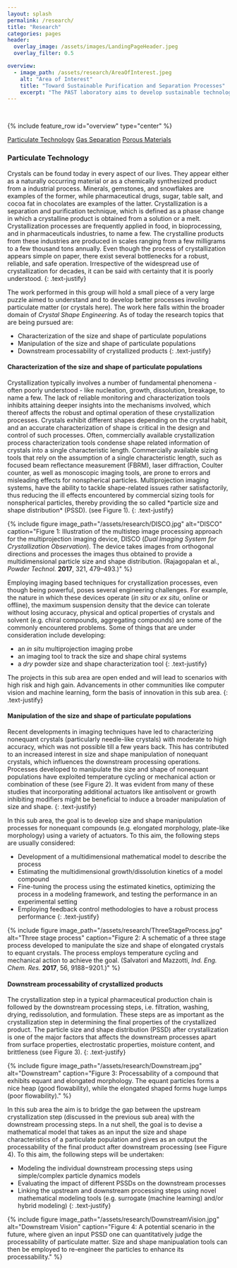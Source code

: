 ```yaml
---
layout: splash
permalink: /research/
title: "Research"
categories: pages
header:
  overlay_image: /assets/images/LandingPageHeader.jpeg
  overlay_filter: 0.5

overview:
  - image_path: /assets/research/AreaOfInterest.jpeg
    alt: "Area of Interest"
    title: "Toward Sustainable Purification and Separation Processes"
    excerpt: "The PAST laboratory aims to develop sustainable technologies for challenging purification and separation problems. To achieve this the research activities span all the way from understanding fundamentals to developing processes. *Particulate Technology*, *Gas Separation*, and *Porous Materials* are the three focus areas of the laboratory. <br />"
---
```


<br />

{% include feature_row id="overview" type="center" %}

<a href="#ParTech" class="btn btn--primary">Particulate Technology</a> <a href="#" class="btn btn--primary">Gas Separation</a> <a href="#" class="btn btn--primary">Porous Materials</a>

<h3 id="ParTech">Particulate Technology</h3>
Crystals can be found today in every aspect of our lives. They appear either as a naturally occurring material or as a chemically synthesized product from a industrial process. Minerals, gemstones, and snowflakes are examples of the former, while pharmaceutical drugs, sugar, table salt, and cocoa fat in chocolates are examples of the latter. Crystallization is a separation and purification technique, which is defined as a phase change in which a crystalline product is obtained from a solution or a melt. Crystallization processes are frequently applied in food, in bioprocessing, and in pharmaceuticals industries, to name a few. The crystalline products from these industries are produced in scales ranging from a few milligrams to a few thousand tons annually. Even though the process of crystallization appears simple on paper, there exist several bottlenecks for a robust, reliable, and safe operation. Irrespective of the widespread use of crystallization for decades, it can be said with certainty that it is poorly understood. 
{: .text-justify}

The work performed in this group will hold a small piece of a very large puzzle aimed to understand and to develop better processes involing particulate matter (or crystals here). The work here falls within the broader domain of *Crystal Shape Engineering*. As of today the research topics that are being pursued are:
* Characterization of the size and shape of particulate populations
* Manipulation of the size and shape of particulate populations
* Downstream processability of crystallized products
{: .text-justify}

<h4>Characterization of the size and shape of particulate populations</h4>
Crystallization typically involves a number of fundamental phenomena - often poorly understood - like nucleation, growth, dissolution, breakage, to name a few. The lack of reliable monitoring and characterization tools inhibits attaining deeper insights into the mechanisms involved, which thereof affects the robust and optimal operation of these crystallization processes. Crystals exhibit different shapes depending on the crystal habit, and an accurate characterization of shape is critical in the design and control of such processes. Often, commercially available crystallization process characterization tools condense shape related information of crystals into a single characteristic length. Commercially available sizing tools that rely on the assumption of a single characteristic length, such as focused beam reflectance measurement (FBRM), laser diffraction, Coulter counter, as well as monoscopic imaging tools, are prone to errors and misleading effects for nonspherical particles. Multiprojection imaging systems, have the ability to tackle shape-related issues rather satisfactorily, thus reducing the ill effects encountered by commercial sizing tools for nonspherical particles, thereby providing the so called *particle size and shape distribution* (PSSD). (see Figure 1).
{: .text-justify}

{% include figure image_path="/assets/research/DISCO.jpg" alt="DISCO" caption="Figure 1: Illustration of the multistep image processing approach for the multiprojection imaging device, DISCO (*Dual Imaging System for Crystallization Observation*). The device takes images from orthogonal directions and processes the images thus obtained to provide a multidimensional particle size and shape distribution. (Rajagopalan et al., *Powder Technol.* **2017**, 321, 479–493.)" %}

Employing imaging based techniques for crystallization processes, even though being powerful, poses several engineering challenges. For example, the nature in which these devices operate (*in situ* or *ex situ*, online or offline), the maximum suspension density that the device can tolerate without losing accuracy, physical and optical properties of crystals and solvent (e.g. chiral compounds, aggregating compounds) are some of the commonly encountered problems. Some of things that are under consideration include developing:
* an *in situ* multiprojection imaging probe
* an imaging tool to track the size and shape chiral systems
* a *dry* powder size and shape characterization tool
{: .text-justify}

The projects in this sub area are open ended and will lead to scenarios with high risk and high gain. Advancements in other communities like computer vision and machine learning, form the basis of innovation in this sub area.
{: .text-justify}

<h4>Manipulation of the size and shape of particulate populations</h4>
Recent developments in imaging techniques have led to characterizing nonequant crystals (particularly needle-like crystals) with moderate to high accuracy, which was not possible till a few years back. This has contributed to an increased interest in size and shape manipulation of nonequant crystals, which influences the downstream processing operations. Processes developed to manipulate the size and shape of nonequant populations have exploited temperature cycling or mechanical action or combination of these (see Figure 2). It was evident from many of these studies that incorporating additional actuators like antisolvent or growth inhibiting modifiers might be beneficial to induce a broader manipulation of size and shape.
{: .text-justify}

In this sub area, the goal is to develop size and shape manipulation processes for nonequant compounds (e.g. elongated morphology, plate-like morphology) using a variety of actuators. To this aim, the following steps are usually considered:
* Development of a multidimensional mathematical model to describe the process
* Estimating the multidimensional growth/dissolution kinetics of a model compound
* Fine-tuning the process using the estimated kinetics, optimizing the process in a modeling framework, and testing the performance in an experimental setting
* Employing feedback control methodologies to have a robust process performance
{: .text-justify}

{% include figure image_path="/assets/research/ThreeStageProcess.jpg" alt="Three stage process" caption="Figure 2: A schematic of a three stage process developed to manipulate the size and shape of elongated crystals to equant crystals. The process employs temperature cycling and mechanical action to achieve the goal. (Salvatori and Mazzotti, *Ind. Eng. Chem. Res.* **2017**, 56, 9188−9201.)" %}

<h4>Downstream processability of crystallized products</h4>
The crystallization step in a typical pharmaceutical production chain is followed by the downstream processing steps, i.e. filtration, washing, drying, redissolution, and formulation. These steps are as important as the crystallization step in determining the final properties of the crystallized product. The particle size and shape distribution (PSSD) after crystallization is one of the major factors that affects the downstream processes apart from surface properties, electrostatic properties, moisture content, and brittleness (see Figure 3). 
{: .text-justify}

{% include figure image_path="/assets/research/Downstream.jpg" alt="Downstream" caption="Figure 3: Processability of a compound that exhibits equant and elongated morphology. The equant particles forms a nice heap (good flowability), while the elongated shaped forms huge lumps (poor flowability)." %}

In this sub area the aim is to bridge the gap between the upstream crystallization step (discussed in the previous sub area) with the downstream processing steps. In a nut shell, the goal is to devise a mathematical model that takes as an input the size and shape characteristics of a particulate population and gives as an output the processability of the final product after downstream processing (see Figure 4). To this aim, the following steps will be undertaken:
* Modeling the individual downstream processing steps using simple/complex particle dynamics models
* Evaluating the impact of different PSSDs on the downstream processes
* Linking the upstream and downstream processing steps using novel mathematical modeling tools (e.g. surrogate (machine learning) and/or hybrid modeling)
{: .text-justify}

{% include figure image_path="/assets/research/DownstreamVision.jpg" alt="Downstream Vision" caption="Figure 4: A potential scenario in the future, where given an input PSSD one can quantitatively judge the processability of particulate matter. Size and shape manipualation tools can then be employed to re-engineer the particles to enhance its processability." %}
